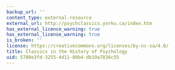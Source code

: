 ```yaml
---
backup_url: ''
content_type: external-resource
external_url: http://psychclassics.yorku.ca/index.htm
has_external_licence_warning: true
has_external_license_warning: true
is_broken: ''
license: https://creativecommons.org/licenses/by-nc-sa/4.0/
title: Classics in the History of Psychology
uid: 5780e3fd-3255-4d11-80b4-db19a7836c55
---
```

